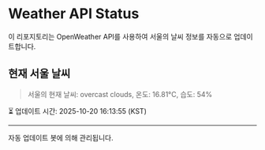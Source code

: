 
# Weather API Status

이 리포지토리는 OpenWeather API를 사용하여 서울의 날씨 정보를 자동으로 업데이트합니다.

## 현재 서울 날씨
> 서울의 현재 날씨: overcast clouds, 온도: 16.81°C, 습도: 54%

⏳ 업데이트 시간: 2025-10-20 16:13:55 (KST)

---
자동 업데이트 봇에 의해 관리됩니다.
